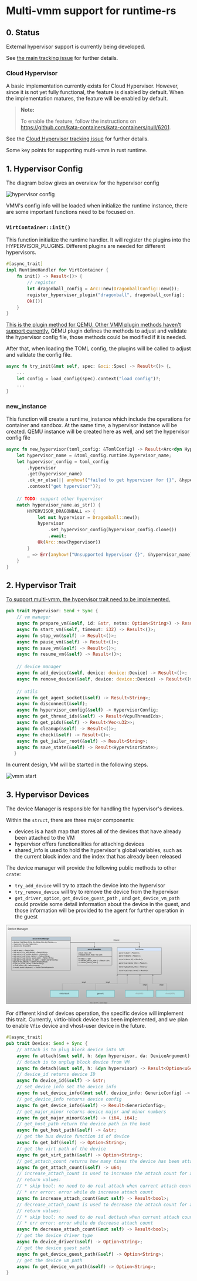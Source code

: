 # Multi-vmm support for runtime-rs

## 0. Status

External hypervisor support is currently being developed.

See [the main tracking issue](https://github.com/kata-containers/kata-containers/issues/4634)
for further details.

### Cloud Hypervisor

A basic implementation currently exists for Cloud Hypervisor. However,
since it is not yet fully functional, the feature is disabled by
default. When the implementation matures, the feature will be enabled
by default.

> **Note:**
>
> To enable the feature, follow the instructions on https://github.com/kata-containers/kata-containers/pull/6201.

See the [Cloud Hypervisor tracking issue](https://github.com/kata-containers/kata-containers/issues/6263)
for further details.

Some key points for supporting multi-vmm in rust runtime.
## 1. Hypervisor Config

The diagram below gives an overview for the hypervisor config

![hypervisor config](../../docs/images/hypervisor-config.svg)

VMM's config info will be loaded when initialize the runtime instance, there are some important functions need to be focused on. 
### `VirtContainer::init()`

This function initialize the runtime handler. It will register the plugins into the HYPERVISOR_PLUGINS. Different plugins are needed for different hypervisors. 
```rust
#[async_trait]
impl RuntimeHandler for VirtContainer {
    fn init() -> Result<()> {
        // register
        let dragonball_config = Arc::new(DragonballConfig::new());
        register_hypervisor_plugin("dragonball", dragonball_config);
        Ok(())
    }
}
```

[This is the plugin method for QEMU. Other VMM plugin methods haven't support currently.](../../../libs/kata-types/src/config/hypervisor/qemu.rs)
QEMU plugin defines the methods to adjust and validate the hypervisor config file, those methods could be modified if it is needed.

After that, when loading the TOML config, the plugins will be called to adjust and validate the config file.
```rust
async fn try_init(&mut self, spec: &oci::Spec) -> Result<()> {、
    ...
    let config = load_config(spec).context("load config")?;
    ...
}
```

### new_instance

This function will create a runtime_instance which include the operations for container and sandbox.  At the same time, a hypervisor instance will be created.  QEMU instance will be created here as well, and set the hypervisor config file
```rust
async fn new_hypervisor(toml_config: &TomlConfig) -> Result<Arc<dyn Hypervisor>> {
    let hypervisor_name = &toml_config.runtime.hypervisor_name;
    let hypervisor_config = toml_config
        .hypervisor
        .get(hypervisor_name)
        .ok_or_else(|| anyhow!("failed to get hypervisor for {}", &hypervisor_name))
        .context("get hypervisor")?;

    // TODO: support other hypervisor
    match hypervisor_name.as_str() {
        HYPERVISOR_DRAGONBALL => {
            let mut hypervisor = Dragonball::new();
            hypervisor
                .set_hypervisor_config(hypervisor_config.clone())
                .await;
            Ok(Arc::new(hypervisor))
        }
        _ => Err(anyhow!("Unsupported hypervisor {}", &hypervisor_name)),
    }
}
```

## 2. Hypervisor Trait

[To support multi-vmm, the hypervisor trait need to be implemented.](./src/lib.rs)
```rust
pub trait Hypervisor: Send + Sync {
    // vm manager
    async fn prepare_vm(&self, id: &str, netns: Option<String>) -> Result<()>;
    async fn start_vm(&self, timeout: i32) -> Result<()>;
    async fn stop_vm(&self) -> Result<()>;
    async fn pause_vm(&self) -> Result<()>;
    async fn save_vm(&self) -> Result<()>;
    async fn resume_vm(&self) -> Result<()>;
    
    // device manager
    async fn add_device(&self, device: device::Device) -> Result<()>;
    async fn remove_device(&self, device: device::Device) -> Result<()>;
    
    // utils
    async fn get_agent_socket(&self) -> Result<String>;
    async fn disconnect(&self);
    async fn hypervisor_config(&self) -> HypervisorConfig;
    async fn get_thread_ids(&self) -> Result<VcpuThreadIds>;
    async fn get_pids(&self) -> Result<Vec<u32>>;
    async fn cleanup(&self) -> Result<()>;
    async fn check(&self) -> Result<()>;
    async fn get_jailer_root(&self) -> Result<String>;
    async fn save_state(&self) -> Result<HypervisorState>;
   }
```
In current design, VM will be started in the following steps.

![vmm start](../../docs/images/vm-start.svg)

## 3. Hypervisor Devices
The device Manager is responsible for handling the hypervisor's devices. 

Within the `struct`, there are three major components:
* devices is a hash map that stores all of the devices that have already been attached to the VM
* hypervisor offers functionalities for attaching devices
* shared_info is used to hold the hypervisor's global variables, such as the current block index and the index that has already been released

The device manager will provide the following public methods to other `crate`:
* `try_add_device` will try to attach the device into the hypervisor
* `try_remove_device` will try to remove the device from the hypervisor
* `get_driver_option`, `get_device_guest_path` , and `get_device_vm_path` could provide some detail information about the device in the guest, and those information will be provided to the agent for further operation in the guest

![device manager](../../docs/images/device_manager.drawio.svg)

For different kind of devices operation, the specific device will implement this trait. Currently, virtio-block device has been implemented, and we plan to enable `Vfio` device and vhost-user device in the future.
```rust
#[async_trait]
pub trait Device: Send + Sync {
    // attach is to plug block device into VM
    async fn attach(&mut self, h: &dyn hypervisor, da: DeviceArgument) -> Result<()>;
    // detach is to unplug block device from VM
    async fn detach(&mut self, h: &dyn hypervisor) -> Result<Option<u64>>;
    // device_id returns device ID
    async fn device_id(&self) -> &str;
    // set_device_info set the device info
    async fn set_device_info(&mut self, device_info: GenericConfig) -> Result<()>;
    // get_device_info returns device config
    async fn get_device_info(&self) -> Result<GenericConfig>;
    // get_major_minor returns device major and minor numbers
    async fn get_major_minor(&self) -> (i64, i64);
    // get_host_path return the device path in the host
    async fn get_host_path(&self) -> &str;
    // get the bus device function id of device
    async fn get_bdf(&self) -> Option<String>;
    // get the virt path of the device
    async fn get_virt_path(&self) -> Option<String>;
    // get_attach_count returns how many times the device has been attached
    async fn get_attach_count(&self) -> u64;
    // increase_attach_count is used to increase the attach count for a device
    // return values:
    // * skip bool: no need to do real attach when current attach count is zero, skip following actions.
    // * err error: error while do increase attach count
    async fn increase_attach_count(&mut self) -> Result<bool>;
    // decrease_attach_count is used to decrease the attach count for a device
    // return values:
    // * skip bool: no need to do real dettach when current attach count is not zero, skip following actions.
    // * err error: error while do decrease attach count
    async fn decrease_attach_count(&mut self) -> Result<bool>;
    // get the device driver type
    async fn device_driver(&self) -> Option<String>;
    // get the device guest path
    async fn get_device_guest_path(&self) -> Option<String>;
    // get the device vm path
    async fn get_device_vm_path(&self) -> Option<String>;
}
```